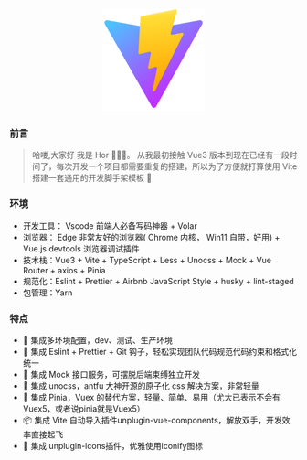 <p align="center">
  <a href="#">
    <img alt="Vue Naive Admin Logo" width="180" src="./static-files/imgs/vite.svg">
  </a>
</p>


### 前言
> 哈喽,大家好 我是 Hor 👨🏻‍💻。 从我最初接触 Vue3 版本到现在已经有一段时间了，每次开发一个项目都需要重复的搭建，所以为了方便就打算使用 Vite 搭建一套通用的开发脚手架模板 🤖


### 环境
- 开发工具： Vscode 前端人必备写码神器 + Volar
- 浏览器： Edge 非常友好的浏览器( Chrome 内核， Win11 自带，好用) + Vue.js devtools 浏览器调试插件
- 技术栈：Vue3 + Vite + TypeScript + Less + Unocss + Mock + Vue Router + axios + Pinia 
- 规范化：Eslint + Prettier + Airbnb JavaScript Style + husky + lint-staged
- 包管理：Yarn

### 特点
- 🍐 集成多环境配置，dev、测试、生产环境
- 🍎 集成 Eslint + Prettier + Git 钩子，轻松实现团队代码规范代码约束和格式化统一
- 🍉 集成 Mock 接口服务，可摆脱后端束缚独立开发
- 🍇 集成 unocss，antfu 大神开源的原子化 css 解决方案，非常轻量
- 🍍 集成 Pinia，Vuex 的替代方案，轻量、简单、易用（尤大已表示不会有Vuex5，或者说pinia就是Vuex5）
- 📦 集成 Vite 自动导入插件unplugin-vue-components，解放双手，开发效率直接起飞
- 🤹 集成 unplugin-icons插件，优雅使用iconify图标